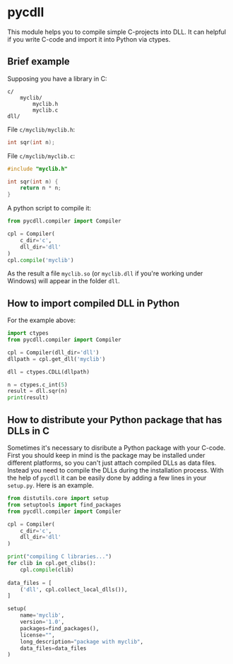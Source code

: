 # pycdll

This module helps you to compile simple C-projects into DLL.
It can helpful if you write C-code and import it into Python via ctypes.


## Brief example

Supposing you have a library in C:

```
c/
    myclib/
        myclib.h
        myclib.c
dll/
```

File `c/myclib/myclib.h`:

```c
int sqr(int n);
```

File `c/myclib/myclib.c`:

```c
#include "myclib.h"

int sqr(int n) {
    return n * n;
}
```

A python script to compile it:

```python
from pycdll.compiler import Compiler

cpl = Compiler(
    c_dir='c',
    dll_dir='dll'
)
cpl.compile('myclib')
```

As the result a file `myclib.so` (or `myclib.dll` if you're working under Windows) will appear in the folder `dll`.


## How to import compiled DLL in Python

For the example above:

```python
import ctypes
from pycdll.compiler import Compiler

cpl = Compiler(dll_dir='dll')
dllpath = cpl.get_dll('myclib')

dll = ctypes.CDLL(dllpath)

n = ctypes.c_int(5)
result = dll.sqr(n)
print(result)
```

## How to distribute your Python package that has DLLs in C

Sometimes it's necessary to disribute a Python package with your C-code.
First you should keep in mind is the package may be installed under different platforms,
so you can't just attach compiled DLLs as data files. Instead you need to compile the DLLs
during the installation process. With the help of `pycdll` it can be easily done by adding
a few lines in your `setup.py`. Here is an example.

```python
from distutils.core import setup
from setuptools import find_packages
from pycdll.compiler import Compiler

cpl = Compiler(
    c_dir='c',
    dll_dir='dll'
)

print("compiling C libraries...")
for clib in cpl.get_clibs():
    cpl.compile(clib)
    
data_files = [
    ('dll', cpl.collect_local_dlls()),
]

setup(
    name='myclib',
    version='1.0',
    packages=find_packages(),
    license="",
    long_description="package with myclib",
    data_files=data_files
)
```
